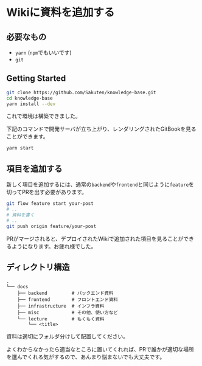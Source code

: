 # Wikiに資料を追加する

## 必要なもの

- `yarn` (`npm`でもいいです)
- `git`

## Getting Started

```bash
git clone https://github.com/Sakuten/knowledge-base.git
cd knowledge-base
yarn install --dev
```

これで環境は構築できました。

下記のコマンドで開発サーバが立ち上がり、レンダリングされたGitBookを見ることができます。

```bash
yarn start
```

## 項目を追加する

新しく項目を追加するには、通常の`backend`や`frontend`と同じように`feature`を切ってPRを出す必要があります。

```bash
git flow feature start your-post
# ..
# 資料を書く
# ..
git push origin feature/your-post
```

PRがマージされると、デプロイされたWikiで追加された項目を見ることができるようになります。お疲れ様でした。

## ディレクトリ構造

```
.
└── docs
    ├── backend         # バックエンド資料
    ├── frontend        # フロントエンド資料
    ├── infrastructure  # インフラ資料
    ├── misc            # その他、使い方など
    └── lecture         # もくもく資料
        └── <title>
```

資料は適切にフォルダ分けして配置してください。

よくわからなかったら適当なところに置いてくれれば、PRで誰かが適切な場所を選んでくれる気がするので、あんまり悩まないでも大丈夫です。
